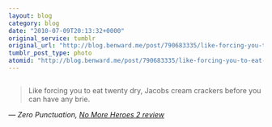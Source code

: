 ```yaml
---
layout: blog
category: blog
date: "2010-07-09T20:13:32+0000"
original_service: tumblr
original_url: "http://blog.benward.me/post/790683335/like-forcing-you-to-eat-twenty-dry-jacobs-cream"
tumblr_post_type: photo
atomid: "http://blog.benward.me/post/790683335/like-forcing-you-to-eat-twenty-dry-jacobs-cream"
---
```

<figure class="photo">
  <img src="http://benward.me/res/tumblr/media/790683335/0.jpg" alt="">
</figure>

> Like forcing you to eat twenty dry, Jacobs cream crackers before you can have any brie.

— <cite>Zero Punctuation, <a href="http://www.escapistmagazine.com/videos/view/zero-punctuation/1856-No-More-Heroes-2-Desperate-Struggle">No More Heroes 2 review</a></cite>